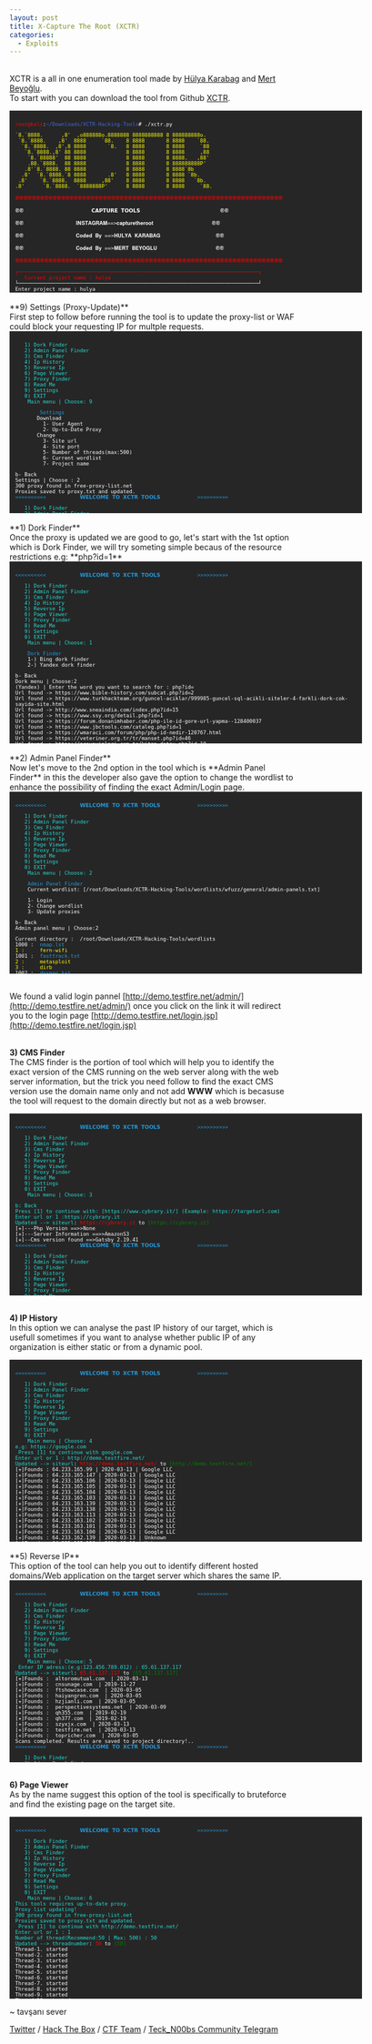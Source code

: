 ```yaml
---
layout: post
title: X-Capture The Root (XCTR)
categories:
  - Exploits
---
```


<br>XCTR is a all in one enumeration tool made by [Hülya Karabag](https://www.instagram.com/tmrswrr/?hl=en) and [Mert Beyoğlu](https://www.instagram.com/mertbyo/?hl=en).
<br>To start with you can download the tool from Github [XCTR](https://github.com/capture0x/XCTR-Hacking-Tools).
<font size="1">
<div style="height:300px;width:600px;overflow:auto;background-color:#262626;color:White;scrollbar-base-color:gold;font-family:monospace;padding:10px;">
<p><font color="red">root@kali</font>:<font color="RoyalBlue">~/Downloads/XCTR-Hacking-Tools</font># ./xctr.py</p>
<p><font color="yellow">`8.`8888.&nbsp;&nbsp;&nbsp;&nbsp;&nbsp;&nbsp;,8'&nbsp;&nbsp;,o888888o.8888888&nbsp;8888888888&nbsp;8&nbsp;888888888o.</font>
<br><font color="yellow">&nbsp;`8.`8888.&nbsp;&nbsp;&nbsp;&nbsp;,8'&nbsp;&nbsp;8888&nbsp;&nbsp;&nbsp;&nbsp;&nbsp;`88.&nbsp;&nbsp;&nbsp;&nbsp;8&nbsp;8888&nbsp;&nbsp;&nbsp;&nbsp;&nbsp;&nbsp;&nbsp;8&nbsp;8888&nbsp;&nbsp;&nbsp;&nbsp;`88.</font>  
<br><font color="yellow">&nbsp;&nbsp;`8.`8888.&nbsp;&nbsp;,8',8&nbsp;8888&nbsp;&nbsp;&nbsp;&nbsp;&nbsp;&nbsp;&nbsp;`8.&nbsp;&nbsp;&nbsp;8&nbsp;8888&nbsp;&nbsp;&nbsp;&nbsp;&nbsp;&nbsp;&nbsp;8&nbsp;8888&nbsp;&nbsp;&nbsp;&nbsp;&nbsp;`88</font>  
<br><font color="yellow">&nbsp;&nbsp;&nbsp;`8.`8888.,8'&nbsp;88&nbsp;8888&nbsp;&nbsp;&nbsp;&nbsp;&nbsp;&nbsp;&nbsp;&nbsp;&nbsp;&nbsp;&nbsp;&nbsp;&nbsp;8&nbsp;8888&nbsp;&nbsp;&nbsp;&nbsp;&nbsp;&nbsp;&nbsp;8&nbsp;8888&nbsp;&nbsp;&nbsp;&nbsp;&nbsp;,88</font>  
<br><font color="yellow">&nbsp;&nbsp;&nbsp;&nbsp;`8.`88888'&nbsp;&nbsp;88&nbsp;8888&nbsp;&nbsp;&nbsp;&nbsp;&nbsp;&nbsp;&nbsp;&nbsp;&nbsp;&nbsp;&nbsp;&nbsp;&nbsp;8&nbsp;8888&nbsp;&nbsp;&nbsp;&nbsp;&nbsp;&nbsp;&nbsp;8&nbsp;8888.&nbsp;&nbsp;&nbsp;,88'</font>  
<br><font color="yellow">&nbsp;&nbsp;&nbsp;&nbsp;.88.`8888.&nbsp;&nbsp;88&nbsp;8888&nbsp;&nbsp;&nbsp;&nbsp;&nbsp;&nbsp;&nbsp;&nbsp;&nbsp;&nbsp;&nbsp;&nbsp;&nbsp;8&nbsp;8888&nbsp;&nbsp;&nbsp;&nbsp;&nbsp;&nbsp;&nbsp;8&nbsp;888888888P'</font>   
<br><font color="yellow">&nbsp;&nbsp;&nbsp;.8'`8.`8888.&nbsp;88&nbsp;8888&nbsp;&nbsp;&nbsp;&nbsp;&nbsp;&nbsp;&nbsp;&nbsp;&nbsp;&nbsp;&nbsp;&nbsp;&nbsp;8&nbsp;8888&nbsp;&nbsp;&nbsp;&nbsp;&nbsp;&nbsp;&nbsp;8&nbsp;8888`8b</font>       
<br><font color="yellow">&nbsp;&nbsp;.8'&nbsp;&nbsp;`8.`8888.`8&nbsp;8888&nbsp;&nbsp;&nbsp;&nbsp;&nbsp;&nbsp;&nbsp;.8'&nbsp;&nbsp;&nbsp;8&nbsp;8888&nbsp;&nbsp;&nbsp;&nbsp;&nbsp;&nbsp;&nbsp;8&nbsp;8888&nbsp;`8b.</font>     
<br><font color="yellow">&nbsp;.8'&nbsp;&nbsp;&nbsp;&nbsp;`8.`8888.&nbsp;&nbsp;8888&nbsp;&nbsp;&nbsp;&nbsp;&nbsp;,88'&nbsp;&nbsp;&nbsp;&nbsp;8&nbsp;8888&nbsp;&nbsp;&nbsp;&nbsp;&nbsp;&nbsp;&nbsp;8&nbsp;8888&nbsp;&nbsp;&nbsp;`8b.</font>   
<br><font color="yellow">.8'&nbsp;&nbsp;&nbsp;&nbsp;&nbsp;&nbsp;`8.`8888.&nbsp;&nbsp;`8888888P'&nbsp;&nbsp;&nbsp;&nbsp;&nbsp;&nbsp;8&nbsp;8888&nbsp;&nbsp;&nbsp;&nbsp;&nbsp;&nbsp;&nbsp;8&nbsp;8888&nbsp;&nbsp;&nbsp;&nbsp;&nbsp;`88.</font></p>        
<p><font color="red">֎֎֎֎֎֎֎֎֎֎֎֎֎֎֎֎֎֎֎֎֎֎֎֎֎֎֎֎֎֎֎֎֎֎֎֎֎֎֎֎֎֎֎֎֎֎֎֎֎֎֎֎֎֎֎֎֎֎֎֎֎֎֎֎</font></p>
<p><font color="white">֎֎&nbsp;&nbsp;&nbsp;&nbsp;&nbsp;&nbsp;&nbsp;&nbsp;&nbsp;&nbsp;&nbsp;&nbsp;&nbsp;&nbsp;&nbsp;&nbsp;&nbsp;&nbsp;&nbsp;&nbsp;&nbsp;&nbsp;𝗖𝗔𝗣𝗧𝗨𝗥𝗘 𝗧𝗢𝗢𝗟𝗦&nbsp;&nbsp;&nbsp;&nbsp;&nbsp;&nbsp;&nbsp;&nbsp;&nbsp;&nbsp;&nbsp;&nbsp;&nbsp;&nbsp;&nbsp;&nbsp;&nbsp;&nbsp;&nbsp;&nbsp;&nbsp;&nbsp;&nbsp;&nbsp;&nbsp;&nbsp;֎֎</font></p>
<p><font color="white">֎֎&nbsp;&nbsp;&nbsp;&nbsp;&nbsp;&nbsp;&nbsp;&nbsp;&nbsp;&nbsp;&nbsp;&nbsp;&nbsp;&nbsp;&nbsp;&nbsp;&nbsp;𝐈𝐍𝐒𝐓𝐀𝐆𝐑𝐀𝐌==>𝐜𝐚𝐩𝐭𝐮𝐫𝐞𝐭𝐡𝐞𝐫𝐨𝐨𝐭&nbsp;&nbsp;&nbsp;&nbsp;&nbsp;&nbsp;&nbsp;&nbsp;&nbsp;&nbsp;&nbsp;&nbsp;&nbsp;&nbsp;&nbsp;&nbsp;&nbsp;&nbsp;&nbsp;֎֎</font></p>
<p><font color="white">֎֎&nbsp;&nbsp;&nbsp;&nbsp;&nbsp;&nbsp;&nbsp;&nbsp;&nbsp;&nbsp;&nbsp;&nbsp;&nbsp;&nbsp;&nbsp;&nbsp;&nbsp;𝐂𝐨𝐝𝐞𝐝 𝐁𝐲 ==>𝐇𝐔𝐋𝐘𝐀 𝐊𝐀𝐑𝐀𝐁𝐀𝐆&nbsp;&nbsp;&nbsp;&nbsp;&nbsp;&nbsp;&nbsp;&nbsp;&nbsp;&nbsp;&nbsp;&nbsp;&nbsp;&nbsp;&nbsp;&nbsp;&nbsp;&nbsp;֎֎</font></p>
<p><font color="white">֎֎&nbsp;&nbsp;&nbsp;&nbsp;&nbsp;&nbsp;&nbsp;&nbsp;&nbsp;&nbsp;&nbsp;&nbsp;&nbsp;&nbsp;&nbsp;&nbsp;&nbsp;𝐂𝐨𝐝𝐞𝐝 𝐁𝐲 ==>𝐌𝐄𝐑𝐓 𝐁𝐄𝐘𝐎𝐆𝐋𝐔&nbsp;&nbsp;&nbsp;&nbsp;&nbsp;&nbsp;&nbsp;&nbsp;&nbsp;&nbsp;&nbsp;&nbsp;&nbsp;&nbsp;&nbsp;&nbsp;&nbsp;&nbsp;&nbsp;֎֎</font></p>
<p><font color="red">֎֎֎֎֎֎֎֎֎֎֎֎֎֎֎֎֎֎֎֎֎֎֎֎֎֎֎֎֎֎֎֎֎֎֎֎֎֎֎֎֎֎֎֎֎֎֎֎֎֎֎֎֎֎֎֎֎֎֎֎֎֎֎֎</font></p>
<p><font color="red">┌──────────────────────────────────────────────────────────────────────────────┐</font>
<br><font color="red">&nbsp;&nbsp;&nbsp;Current project name	: hulya</font>
<br><font color="white">└──────────────────────────────────────────────────────────────────────────────┘</font>
<br><font color="white">Enter project name		: hulya</font>
<br><font color="red">Directory not found!</font>
<br><font color="white">Do you want to create _hulya_ named project directory?</font>
<br><font color="white">y/n	: y</font>
<br><font color="#6bff33">Directory created successfully!</font>
<br><font color="#6bff33">Check directory	: /root/Downloads/XCTR-Hacking-Tools/results/hulya</font>
<br><font color="#239ade"><<<<<<<<<<&nbsp;&nbsp;&nbsp;&nbsp;&nbsp;&nbsp;&nbsp;&nbsp;&nbsp;&nbsp;&nbsp;𝗪𝗘𝗟𝗖𝗢𝗠𝗘 𝗧𝗢 𝗫𝗖𝗧𝗥 𝗧𝗢𝗢𝗟𝗦&nbsp;&nbsp;&nbsp;&nbsp;&nbsp;&nbsp;&nbsp;&nbsp;&nbsp;&nbsp;&nbsp;&nbsp;>>>>>>>>>></font></p>
<p><font color="23ded6">&nbsp;&nbsp;&nbsp;1) Dork Finder</font>
<br><font color="23ded6">&nbsp;&nbsp;&nbsp;2) Admin Panel Finder</font>
<br><font color="23ded6">&nbsp;&nbsp;&nbsp;3) Cms Finder</font>
<br><font color="23ded6">&nbsp;&nbsp;&nbsp;4) Ip History</font>
<br><font color="23ded6">&nbsp;&nbsp;&nbsp;5) Reverse Ip</font>
<br><font color="23ded6">&nbsp;&nbsp;&nbsp;6) Page Viewer</font>
<br><font color="23ded6">&nbsp;&nbsp;&nbsp;7) Proxy Finder</font>
<br><font color="23ded6">&nbsp;&nbsp;&nbsp;8) Read Me</font>
<br><font color="23ded6">&nbsp;&nbsp;&nbsp;9) Settings</font>
<br><font color="23ded6">&nbsp;&nbsp;&nbsp;0) EXIT</font>
<br><font color="23ded6">&nbsp;&nbsp;&nbsp;&nbsp;Main menu | Choose:</font> </p>
</div>
</font>
<br>**9) Settings (Proxy-Update)**
<br>First step to follow before running the tool is to update the proxy-list or WAF could block your requesting IP for multple requests.
<font size="1">
<div style="height:300px;width:600px;overflow:auto;background-color:#262626;color:White;scrollbar-base-color:gold;font-family:monospace;padding:10px;">
<p><font color="23ded6">&nbsp;&nbsp;&nbsp;1) Dork Finder</font>
<br><font color="23ded6">&nbsp;&nbsp;&nbsp;2) Admin Panel Finder</font>
<br><font color="23ded6">&nbsp;&nbsp;&nbsp;3) Cms Finder</font>
<br><font color="23ded6">&nbsp;&nbsp;&nbsp;4) Ip History</font>
<br><font color="23ded6">&nbsp;&nbsp;&nbsp;5) Reverse Ip</font>
<br><font color="23ded6">&nbsp;&nbsp;&nbsp;6) Page Viewer</font>
<br><font color="23ded6">&nbsp;&nbsp;&nbsp;7) Proxy Finder</font>
<br><font color="23ded6">&nbsp;&nbsp;&nbsp;8) Read Me</font>
<br><font color="23ded6">&nbsp;&nbsp;&nbsp;9) Settings</font>
<br><font color="23ded6">&nbsp;&nbsp;&nbsp;0) EXIT</font>
<br><font color="23ded6">&nbsp;&nbsp;&nbsp;&nbsp;Main menu | Choose: 9</font></p>
<p><font color="#239ade">&nbsp;&nbsp;&nbsp;&nbsp;&nbsp;&nbsp;&nbsp;&nbsp;Settings</font>
<br><font color="white">&nbsp;&nbsp;&nbsp;&nbsp;&nbsp;&nbsp;&nbsp;Download</font>
<br><font color="white">&nbsp;&nbsp;&nbsp;&nbsp;&nbsp;&nbsp;&nbsp;&nbsp;&nbsp;1- User Agent</font>
<br><font color="white">&nbsp;&nbsp;&nbsp;&nbsp;&nbsp;&nbsp;&nbsp;&nbsp;&nbsp;2- Up-to-Date Proxy</font>
<br><font color="white">&nbsp;&nbsp;&nbsp;&nbsp;&nbsp;&nbsp;&nbsp;Change</font>
<br><font color="white">&nbsp;&nbsp;&nbsp;&nbsp;&nbsp;&nbsp;&nbsp;&nbsp;&nbsp;3- Site url</font> 
<br><font color="white">&nbsp;&nbsp;&nbsp;&nbsp;&nbsp;&nbsp;&nbsp;&nbsp;&nbsp;4- Site port</font> 
<br><font color="white">&nbsp;&nbsp;&nbsp;&nbsp;&nbsp;&nbsp;&nbsp;&nbsp;&nbsp;5- Number of threads(max:500)</font> 
<br><font color="white">&nbsp;&nbsp;&nbsp;&nbsp;&nbsp;&nbsp;&nbsp;&nbsp;&nbsp;6- Current wordlist</font>
<br><font color="white">&nbsp;&nbsp;&nbsp;&nbsp;&nbsp;&nbsp;&nbsp;&nbsp;&nbsp;7- Project name</font></p>      
<p><font color="white">b- Back</font>
<br><font color="white">Settings | Choose	: 2</font>
<br><font color="white">300 proxy found in free-proxy-list.net</font>
<br><font color="white">Proxies saved to proxy.txt  and updated.</font>
<br><font color="#239ade"><<<<<<<<<<&nbsp;&nbsp;&nbsp;&nbsp;&nbsp;&nbsp;&nbsp;&nbsp;&nbsp;&nbsp;&nbsp;𝗪𝗘𝗟𝗖𝗢𝗠𝗘 𝗧𝗢 𝗫𝗖𝗧𝗥 𝗧𝗢𝗢𝗟𝗦&nbsp;&nbsp;&nbsp;&nbsp;&nbsp;&nbsp;&nbsp;&nbsp;&nbsp;&nbsp;&nbsp;&nbsp;>>>>>>>>>></font></p>
<p><font color="23ded6">&nbsp;&nbsp;&nbsp;1) Dork Finder</font>
<br><font color="23ded6">&nbsp;&nbsp;&nbsp;2) Admin Panel Finder</font>
<br><font color="23ded6">&nbsp;&nbsp;&nbsp;3) Cms Finder</font>
<br><font color="23ded6">&nbsp;&nbsp;&nbsp;4) Ip History</font>
<br><font color="23ded6">&nbsp;&nbsp;&nbsp;5) Reverse Ip</font>
<br><font color="23ded6">&nbsp;&nbsp;&nbsp;6) Page Viewer</font>
<br><font color="23ded6">&nbsp;&nbsp;&nbsp;7) Proxy Finder</font>
<br><font color="23ded6">&nbsp;&nbsp;&nbsp;8) Read Me</font>
<br><font color="23ded6">&nbsp;&nbsp;&nbsp;9) Settings</font>
<br><font color="23ded6">&nbsp;&nbsp;&nbsp;0) EXIT</font>
<br><font color="23ded6">&nbsp;&nbsp;&nbsp;&nbsp;Main menu | Choose:</font> </p>
</div>
</font>  
<br>**1) Dork Finder**
<br>Once the proxy is updated we are good to go, let's start with the 1st option which is Dork Finder, we will try someting simple becaus of the resource restrictions e.g: **php?id=1**
<font size="1">
<div style="height:300px;width:600px;overflow:auto;background-color:#262626;color:White;scrollbar-base-color:gold;font-family:monospace;padding:10px;">
<p><font color="#239ade"><<<<<<<<<<&nbsp;&nbsp;&nbsp;&nbsp;&nbsp;&nbsp;&nbsp;&nbsp;&nbsp;&nbsp;&nbsp;𝗪𝗘𝗟𝗖𝗢𝗠𝗘 𝗧𝗢 𝗫𝗖𝗧𝗥 𝗧𝗢𝗢𝗟𝗦&nbsp;&nbsp;&nbsp;&nbsp;&nbsp;&nbsp;&nbsp;&nbsp;&nbsp;&nbsp;&nbsp;&nbsp;>>>>>>>>>></font></p>
<p><font color="23ded6">&nbsp;&nbsp;&nbsp;1) Dork Finder</font>
<br><font color="23ded6">&nbsp;&nbsp;&nbsp;2) Admin Panel Finder</font>
<br><font color="23ded6">&nbsp;&nbsp;&nbsp;3) Cms Finder</font>
<br><font color="23ded6">&nbsp;&nbsp;&nbsp;4) Ip History</font>
<br><font color="23ded6">&nbsp;&nbsp;&nbsp;5) Reverse Ip</font>
<br><font color="23ded6">&nbsp;&nbsp;&nbsp;6) Page Viewer</font>
<br><font color="23ded6">&nbsp;&nbsp;&nbsp;7) Proxy Finder</font>
<br><font color="23ded6">&nbsp;&nbsp;&nbsp;8) Read Me</font>
<br><font color="23ded6">&nbsp;&nbsp;&nbsp;9) Settings</font>
<br><font color="23ded6">&nbsp;&nbsp;&nbsp;0) EXIT</font>
<br><font color="23ded6">&nbsp;&nbsp;&nbsp;&nbsp;Main menu | Choose: 1</font> </p>
<p><font color="#239ade">&nbsp;&nbsp;&nbsp;&nbsp;Dork Finder</font>
<br>&nbsp;&nbsp;&nbsp;&nbsp;1-) Bing dork finder      
<br>&nbsp;&nbsp;&nbsp;&nbsp;2-) Yandex dork finder</p>
<p>b- Back
<br>Dork menu | Choose:2
<br>(Yandex) | Enter the word you want to search for	: php?id=
<br>Url found ->  https://www.bible-history.com/subcat.php?id=2
<br>Url found ->  https://www.turkhackteam.org/guncel-aciklar/999985-guncel-sql-acikli-siteler-4-farkli-dork-cok-sayida-site.html
<br>Url found ->  http://www.sneaindia.com/index.php?id=15
<br>Url found ->  https://www.ssy.org/detail.php?id=1
<br>Url found ->  https://forum.donanimhaber.com/php-ile-id-gore-url-yapma--128400037
<br>Url found ->  https://www.jbctools.com/cataleg.php?id=1
<br>Url found ->  https://wmaraci.com/forum/php/php-id-nedir-120767.html
<br>Url found ->  https://veteriner.org.tr/tr/manset.php?id=46
<br>Url found ->  https://arsyayinlari.com.tr/kitap-detay.php?id=10
<br>Url found ->  http://katun.me/page.php?id=10
<br>Url found ->  http://esjindex.org/search.php?id=1
<br>Url found ->  http://zskblog.com/detay.aspx?id=10
<br>Url found ->  http://www.asfaa.org/members.php?id=1
<br>Url found ->  https://davidshop.com/showcat.php?id=55
<br>Url found ->  https://code.tutsplus.com/tr/tutorials/build-a-shopping-cart-with-php-and-mysql--net-5144
<br>Url found ->  https://www.erdinckoc.com.tr/htaccess-ile-php-seo-url-yapma-sef-link-nasil-yapilir-86.html
<br>Url found ->  http://burhanaltintas.com/HTML/Sayfa/7/php-htaccess-ile-seo-dostu-url-yapimi.html
<br>Url found ->  https://www.r10.net/php/691284-id-ye-gore-veri-cekme.html
<br>Url found ->  https://davutabi.com/php-htaccess-ile-seo-uyumlu-link-yapimi
<br>Url found ->  https://sanalkurs.net/php-ile-sayfa-editoru-3571.html
<br>Url found ->  https://www.mbrepository.com/category.php?id=1
<br>Url found ->  https://www.harunalp.com/pdo-ile-site-ici-arama-motoru-yapimi/
<br>Url found ->  https://stackoverflow.com/questions/28558523/get-id-from-html-form-php
<br>Url found ->  https://meveseinternet.wordpress.com/2015/11/20/htaccess-ile-permalink-seo-yapimi/
<br>Url found ->  https://ocw.metu.edu.tr/course/view.php?id=248
<br>Url found ->  http://www.meggieschneider.com/php/detail.php?id=48
<br>Url found ->  https://freescience.info/books.php?id=1
<br>Url found ->  https://www.php.net/manual/tr/function.session-id.php
<br>Url found ->  http://forum.efatura.gov.tr/view.php?id=330
<br>Url found ->  https://creativeyazilim.com/blog/php-guvenlik-en-yaygin-aciklar-ve-guvenlik-onlemleri
<br>Url found ->  https://www.dafont.com/mtheme.php?id=6
<br>Url found ->  https://www.sanalicerik.com/sef-link-icin-ornek-olarak-hazirlanmis-htaccess-kodlari-dosyasi/
<br>Url found ->  https://www.mustafaercel.com/2013/09/web-sayfalarimizi-seo-linklerle-yapilandiralim/
<br>Url found ->  http://www.koddunyasi.net/makale_detay.aspx?makale_ID=254&m_KTG_ID=3&m_KTG=PHP
<br>Url found ->  http://iagcc.com/news.php?id=58
<br>Url found ->  https://www.phpr.org/php-ile-sayfalama/
<br>Url found ->  http://blog.kesdi.com/php/phpileseflink/
<br>Url found ->  https://www.laboshop.com/index.php?id=5&L=1
<br>Url found ->  https://interaliaproject.com/news.php?id=23
<br>Url found ->  http://www.czga.ro/pagina.php?id=10
<br>Url found ->  http://forum.efatura.gov.tr/view.php?id=330
<br>Url found ->  http://www.adabroker.com.tr/page.php?id=1
<br>Url found ->  http://www.koddunyasi.net/makale_detay.aspx?makale_ID=254&m_KTG_ID=3&m_KTG=PHP
<br>Url found ->  https://gs1.tobb.org.tr/menu_goster.php?Id=24&MenuId=19
<br>Url found ->  http://iagcc.com/news.php?id=58
<br>Url found ->  http://blog.kesdi.com/php/phpileseflink/
<br>Url found ->  https://www.pixheaven.net/galerie_us.php?id=22
<br>Url found ->  https://www.ismailsaygili.com.tr/2012/10/mysql-blind-injection-uygulama-giris.html
<br>Url found ->  https://yeraltidunya.blogspot.com/2015/01/sql-injection-2015-dorklar-ve-program.html
<br>Url found ->  https://www.tacc.co.il/story.php?id=9
<br>Url found ->  https://www.pixheaven.net/galerie_us.php?id=22
<br>Url found ->  https://www.ismailsaygili.com.tr/2012/10/mysql-blind-injection-uygulama-giris.html
<br>Url found ->  https://yavuz-selim.com/18/01/2016/130/php-seo-uyumlu-link-yapimi
<br>Url found ->  https://xarybdisdeegitim.wordpress.com/hazir-sql-dorklari/
<br>Url found ->  http://www.beycan.net/441/php-server-global-dizisi-degiskenleri-ve-kullanimi.html
<br>Url found ->  http://vedavet.com/urun_detay.php?id=6
<br>Url found ->  https://www.hakantasan.com/index/makaleler/94/php-session-kullanimi-oturum-yonetimi/
<br>Url found ->  http://www.erbilen.net/pdo-kullanimi/
<br>Url found ->  https://www.ggd.org.tr/sehir_efsaneleri2.php?id=47
<br>Url found ->  http://www.koppert.com.tr/sayfa.php?id=3
<br>Url found ->  http://romanianwriters.ro/s.php?id=1
<br>Url found ->  http://www.belgeler.org/hpm/html-php-mysql-giris_prg-php-giris.html
<br>Url found ->  http://www.cordoganclark.com/newsitem.php?id=8
<br>Url found ->  https://www.daniweb.com/programming/web-development/threads/392221/php-get-id-from-url
<br>Url found ->  https://dergi.mta.gov.tr/index.php?id=arsiv
<br>Url found ->  http://wurm.info/index.php?id=6
<br>Url found ->  http://www.korotonomedya.net/kor/index.php?id=6
<br>Url found ->  https://primes.utm.edu/top20/page.php?id=1
<br>Url found ->  https://gencler.org/okumalik.php?id=14
<br>Url found ->  https://www.exoticfever.com/artists.php?id=115
<br>Url found ->  https://www.youtube.com/watch?v=EHjpiu74Q0s
<br>Url found ->  https://makaleci.com/php-mysql-islemleri-ekleme-silme-duzenleme-listeleme.html
<br>Url found ->  https://ugurgelisken.com/php-ve-mysqli-dersleri-7-php-ve-mysqli-ile-crud-create-read-update-delete-uygulama-ornegi/
<br>Url found ->  https://piranha.com.tr/destek/news.php?id=87
<br>Url found ->  https://isr-tkd.com/index.php?cntr=e/news.php?id=1
<br>Url found ->  https://trod.org.tr/content.php?id=86
<br>Url found ->  http://sebilyayinevi.com/index.php?route=product/product&product_id=88
<br>Url found ->  https://www.w3schools.com/php/php_mysql_insert_lastid.asp
<br>Url found ->  http://www.javsu.com.tr/duyurular.php?id=80
<br>Url found ->  http://eduroam.giresun.edu.tr/index.php?id=192
<br>Url found ->  https://ogretimsistemi.avrasya.edu.tr/mod/page/view.php?id=2215
<br>Url found ->  https://www.kamer.org.tr/icerik_detay.php?id=57
<br>Url found ->  https://github.com/rseyf/php-id3
<br>Url found ->  https://turkcephp.wordpress.com/2011/09/03/php-ile-bulundugunuz-sayfanin-url-adresini-almak/
<br>Url found ->  https://www.tutorialrepublic.com/php-tutorial/php-mysql-last-inserted-id.php
<br>Url found ->  https://www.phpkodlari.com/kolay-web-sayfasi/ic-ice-for-foreach-kullanarak-mysqle-coklu-kayit-nasil-yapilir/
<br>Url found ->  https://help.directadmin.com/item.php?id=306
<br>Url found ->  https://www.turcas.com.tr/kupurler.php?id=74
<br>Url found ->  https://hazretimehdi.com/makale.php?id=14417
<br>Url found ->  https://phpfiddle.org/
<br>Url found ->  https://www.uni-corvinus.hu/index.php?id=44558
<br>Url found ->  https://www.killersites.com/community/index.php?/topic/3064-basic-php-system-view-edit-add-delete-records-with-mysqli/
<br>Url found ->  https://www.dailymotion.com/video/xdlcp9
<br>Url found ->  https://www.fizik.itu.edu.tr/tr/member.php?id=1
<br>Url found ->  https://siesta.com.tr/products.php?id=10
<br>Url found ->  http://www.adabroker.com.tr/page.php?id=1
<br>Url found ->  http://coda.cc/product/product.php?id=4
<br>Url found ->  https://acikders.ankara.edu.tr/course/view.php?id=26
<br>Url found ->  https://www.frmtr.com/asp-perl-php-html/5722451-php-mysql-id-ye-gore-veri-cekme-yardim.html
<br>Url found ->  https://orhanholding.com/category.php?id=25
<br>Url found ->  https://kodlab.com/BookDetail.aspx?ID=569
<br>Url found ->  https://yilmazdemir.com.tr/phpde-blog-veya-icerik-yonetim-sistemi-olusturmak
<br>Url found ->  http://www.ampak.com.tw/product.php?id=21
<br>Url found ->  https://www.mediaclick.com.tr/blog/php-nedir
<br>Url found ->  http://www.kepan.org.tr/icerik.php?id=338
<br>Url found ->  https://www.serpito.com/php-ajax-begeni-oylama-uygulamasi/
<br>Url found ->  https://www.guraysuerdem.com/php-ile-oturum-yonetimi-session/
<br>Url found ->  https://forum.shiftdelete.net/threads/php-uzantida-resim-gostermek.69351/
<br>Url found ->  http://www.harkavagrant.com/index.php?id=1
<br>Url found ->  https://www.centraline.com/partnerweb/
<br>Url found ->  http://berkeleyrecycling.org/page.php?id=1
<br>Url found ->  http://www.a-plussoft.com/en/products.php?id=1
<br>Url found ->  https://bilgisayaci.org/php-ile-veritabaninda-veri-silme/
<br>Url found ->  http://www.sallatykka.com/web/index.php?id=21
<br>Url found ->  https://www.quora.com/How-can-I-rewrite-the-URL-index-PHP-Route-account-profile-to-profile-PHP-Id-any-user-id-note-that-I-have-index-PHP-Route-account-profile
<br>Url found ->  http://www.thecoders.net/makaleoku-1-52-PHP--Session-Kullanimi.html
<br>Url found ->  https://www.inmotionhosting.com/support/website/grab-all-comments-from-database/
<br>Url found ->  https://www.facebook.com/profile.php?id=100001805730811
<br>Url found ->  http://www.enespekkaya.com/php-de-rss-olusturmak/
<br>Url found ->  http://hawkee.com/snippet/2064/
<br>Url found ->  http://www.cqfa.ca/public/index.php?id=1
<br>Url found ->  https://burakdemirtas.org/essiz-unique-id-olusturmak/
<br>Url found ->  http://www.leitner.com.tr/galeri.php?id=2
<br>Url found ->  https://www.thoughtco.com/how-to-generate-unique-id-2694169
<br>Url found ->  http://www.lxqqfy.com/e/product.php?id=MR300
<br>Url found ->  https://www.seaofstories.com/title.php?id=5193
<br>Url found ->  https://www.gib.gov.tr/index.php?id=1079&uid=kusMj3u2REeuOYBg&type=bkk
<br>Url found ->  https://www.supremacy1914.com/
<br>Url found ->  https://hacksearch.wordpress.com/2014/06/26/paypal-bitcoins-kredi-kart-sql-dorks/
<br>Url found ->  http://www.bildiklerimiz.net/Blog/PHP--MySQL-Update-islemi
<br>Url found ->  https://beltslib.net/sik-yapilan-php-hatalari.html
<br>Url found ->  https://developer.wordpress.org/reference/functions/get_the_id/
<br>Url found ->  https://www.sitepoint.com/community/t/username-in-url-instead-of-user-id-php/291913
<br>Url found ->  https://www.webloadmpstore.com/product.php?id=3
<br>Url found ->  https://kabelindo.co.id/readnews.php?id=4
<br>Url found ->  http://www.sksdb.hacettepe.edu.tr/new/post.php?id=5&title=hu-kart-talep-formlari
<br>Url found ->  http://canmose.org/sorucevap/question/php-de-quar-ile-gonderilen-id-yi-alma/
<br>Url found ->  https://smtmax.com/category.php?id=2
<br>Url found ->  http://www.oselart.com/proje-detay.php?id=4
<br>Url found ->  https://www.phpeasystep.com/workshopview.php?id=6
<br>Url found ->  https://www.meb.gov.tr/MEB_DUYURUAYRINTI.PHP?ID=6478
<br>Url found ->  https://www.bridgebase.com/store/movies/viewer.php?id=3295
<br>Url found ->  https://www.mylmz.in/genel/en-iyi-10-php-ide
<br>Url found ->  https://ilslbd.com/content.php?Id=4
<br>Url found ->  https://convivea.com/product.php?id=2
<br>Url found ->  https://www.freewordexcelpassword.com/index.php?id=download
<br>Url found ->  https://perishablepress.com/dynamic-body-class-id-php-wordpress/
<br>Url found ->  https://www.migration.gov.rw/index.php?id=7
<br>Url found ->  https://www.tr3d.com/index.php?id=dokuman
<br>Url found ->  https://sqesial.blogspot.com/2015/03/sql-ackl-site-hackleme.html
<br>Url found ->  http://phpdefteri.com/icerik/65/kayit_ekleme_3_uye_kayit.html
<br>Url found ->  https://www.stardoll.com/contest/view.php?id=4017
<br>Url found ->  https://bloody.com/en/download.php?id=6
<br>Url found ->  https://gs1.tobb.org.tr/menu_goster.php?Id=24&MenuId=19
<br>Url found ->  http://www.coda-continuum.com/product/product.php?id=4
<br>Url found ->  http://www.karpa.com.tr/index.php?p=contact&contact_id=4
<br>Url found ->  http://bilgisayar-muhendisleri.blogspot.com/2014/01/php-mysql-image-upload-etme-ve-okuma.html
<br>Url found ->  https://wordpress.stackexchange.com/q/59476
<br>Url found ->  https://codeanywhere.com/
<br>Url found ->  http://img491.yukle.tc/image.php?id=2575m.JPG
<br>Url found ->  http://www.coral-shop.com/news.php?id=220
<br>Url found ->  https://www.muratyazici.com/php-kullanici-girisi.html
<br>Url found ->  https://www.codeofaninja.com/2014/06/php-object-oriented-crud-example-oop.html
<br>Url found ->  https://hayaletinyeri.com/jquery-ile-php-kullanarak-sayfayi-yenilemeden-get-metodunu-kullanmak/
<br>Url found ->  https://www.mmproje.com.tr/projedetay.php?id=42&k=1
<br>Url found ->  http://360dizayn.com/projeler.php?id=4
<br>Url found ->  http://www.adanafikirplatformu.org/content.php?id=1
<br>Url found ->  https://mesutd.com/php-ile-mysql-veritabanina-baglanip-veri-ekleme-silme-duzenleme-ve-listeleme
<br>Url found ->  http://dogaci.com.tr/urun.php?id=61
<br>Url found ->  http://xerte.eba.gov.tr/play.php?template_id=41
<br>Url found ->  https://javpet.com.tr/page.php?id=1
<br>Url found ->  http://ibonundunyasi.blogspot.com/2016/05/sql-acgn-bulma-manuel.html
<br>Url found ->  https://w3resource.com/php/function-reference/mysqli_insert_id.php
<br>Url found ->  http://www.acyt.com.tr/page.php?id=17
<br>Url found ->  https://www.yazilimekip.com/php-ile-mysql-de-bir-tabloda-bulunan-en-son-kaydin-id-degerini-almak.html
<br>Url found ->  https://www.visualscope.com/seo-friendly-urls.html
<br>Url found ->  https://eksisozluk.com/?q=php+ide
<br>Url found ->  https://www.plus2net.com/php_tutorial/variables2.php
<br>Url found ->  https://www.jdcaravan.com/store.php?id=1
<br>Url found ->  http://limitsizbilgi.com/html-multi-input-post-php-foreach-coklu-input-gonderme-ve-kaydetme.html
<br>Url found ->  http://limitsizbilgi.com/html-multi-input-post-php-foreach-coklu-input-gonderme-ve-kaydetme.html
<br>Url found ->  https://firatyildiz.net/php-pdo-mysql-ile-login-giris-sayfasi-yapimi/
<br>Url found ->  https://dev.mysql.com/doc/apis-php/en/apis-php-mysqli.insert-id.html
<br>Url found ->  https://dwar.gen.tr/clan_info.php?clan_id=2051_1
<br>Url found ->  http://www.ugurkanerez.com/detay.php?id=332
<br>Url found ->  https://wiki.jriver.com/index.php/Id
<br>Url found ->  http://www.tdb.org.tr/tdb/v2/altsayfa_goster.php?id=14&yer_id=6
<br>Url found ->  https://www.ofisimo.com/blogdetay-php-ile-html-tasarim-parcalama-221.html
<br>Url found ->  https://www.orthphoto.net/user.php?id=1
<br>Url found ->  https://quizzzat.com/content.php?id=52
<br>Url found ->  https://kulekci.net/php-the-right-way/
<br>Url found ->  https://www.formget.com/login-form-in-php/
<br>Url found ->  https://www.mobilhanem.com/php-ile-rest-api-hazirlama-ders-2/
<br>Url found ->  http://www.ramona.com.tr/katalog.php?id=2
<br>Url found ->  https://www.freelancer.com/job-search/php-id-shop/
<br>Url found ->  http://getid3.sourceforge.net/
<br>Url found ->  https://taksimplatformu.com/haberdetay.php?id=143
<br>Url found ->  https://kb.wisc.edu/page.php?id=15141
<br>Url found ->  https://mashailalqasr.com/eng/products.php?catid=1
<br>Url found ->  http://kod.gen.tr/php-ayni-sayfada-post-islemi/
<br>Results are saved to project directory!</p>
<p><font color="#239ade"><<<<<<<<<<&nbsp;&nbsp;&nbsp;&nbsp;&nbsp;&nbsp;&nbsp;&nbsp;&nbsp;&nbsp;&nbsp;𝗪𝗘𝗟𝗖𝗢𝗠𝗘 𝗧𝗢 𝗫𝗖𝗧𝗥 𝗧𝗢𝗢𝗟𝗦&nbsp;&nbsp;&nbsp;&nbsp;&nbsp;&nbsp;&nbsp;&nbsp;&nbsp;&nbsp;&nbsp;&nbsp;>>>>>>>>>></font></p>
<p><font color="23ded6">&nbsp;&nbsp;&nbsp;1) Dork Finder</font>
<br><font color="23ded6">&nbsp;&nbsp;&nbsp;2) Admin Panel Finder</font>
<br><font color="23ded6">&nbsp;&nbsp;&nbsp;3) Cms Finder</font>
<br><font color="23ded6">&nbsp;&nbsp;&nbsp;4) Ip History</font>
<br><font color="23ded6">&nbsp;&nbsp;&nbsp;5) Reverse Ip</font>
<br><font color="23ded6">&nbsp;&nbsp;&nbsp;6) Page Viewer</font>
<br><font color="23ded6">&nbsp;&nbsp;&nbsp;7) Proxy Finder</font>
<br><font color="23ded6">&nbsp;&nbsp;&nbsp;8) Read Me</font>
<br><font color="23ded6">&nbsp;&nbsp;&nbsp;9) Settings</font>
<br><font color="23ded6">&nbsp;&nbsp;&nbsp;0) EXIT</font>
<br><font color="23ded6">&nbsp;&nbsp;&nbsp;&nbsp;Main menu | Choose:</font> </p>
</div>
</font>
<br>**2) Admin Panel Finder**
<br>Now let's move to the 2nd option in the tool which is **Admin Panel Finder** in this the developer also gave the option to change the wordlist to enhance the possibility of finding the exact Admin/Login page.

<font size="1">
<div style="height:300px;width:600px;overflow:auto;background-color:#262626;color:White;scrollbar-base-color:gold;font-family:monospace;padding:10px;">
<p><font color="#239ade"><<<<<<<<<<&nbsp;&nbsp;&nbsp;&nbsp;&nbsp;&nbsp;&nbsp;&nbsp;&nbsp;&nbsp;&nbsp;𝗪𝗘𝗟𝗖𝗢𝗠𝗘 𝗧𝗢 𝗫𝗖𝗧𝗥 𝗧𝗢𝗢𝗟𝗦&nbsp;&nbsp;&nbsp;&nbsp;&nbsp;&nbsp;&nbsp;&nbsp;&nbsp;&nbsp;&nbsp;&nbsp;>>>>>>>>>></font></p>
<p><font color="23ded6">&nbsp;&nbsp;&nbsp;1) Dork Finder</font>
<br><font color="23ded6">&nbsp;&nbsp;&nbsp;2) Admin Panel Finder</font>
<br><font color="23ded6">&nbsp;&nbsp;&nbsp;3) Cms Finder</font>
<br><font color="23ded6">&nbsp;&nbsp;&nbsp;4) Ip History</font>
<br><font color="23ded6">&nbsp;&nbsp;&nbsp;5) Reverse Ip</font>
<br><font color="23ded6">&nbsp;&nbsp;&nbsp;6) Page Viewer</font>
<br><font color="23ded6">&nbsp;&nbsp;&nbsp;7) Proxy Finder</font>
<br><font color="23ded6">&nbsp;&nbsp;&nbsp;8) Read Me</font>
<br><font color="23ded6">&nbsp;&nbsp;&nbsp;9) Settings</font>
<br><font color="23ded6">&nbsp;&nbsp;&nbsp;0) EXIT</font>
<br><font color="23ded6">&nbsp;&nbsp;&nbsp;&nbsp;Main menu | Choose: 2</font> </p>
<p><font color="#239ade">&nbsp;&nbsp;&nbsp;&nbsp;Admin Panel Finder</font>
<br>&nbsp;&nbsp;&nbsp;&nbsp;Current wordlist: [/root/Downloads/XCTR-Hacking-Tools/wordlists/wfuzz/general/admin-panels.txt]</p>
    
<p>&nbsp;&nbsp;&nbsp;&nbsp;1- Login
<br>&nbsp;&nbsp;&nbsp;&nbsp;2- Change wordlist
<br>&nbsp;&nbsp;&nbsp;&nbsp;3- Update proxies</p>
<p>b- Back
<br>Admin panel menu | Choose:2</p>
<p>Current directory	:&nbsp;&nbsp;/root/Downloads/XCTR-Hacking-Tools/wordlists
<br>1000 :&nbsp;&nbsp;<font color="#239ade">nmap.lst </font>
<br><font color="yellow"> 1 :</font>&nbsp;&nbsp;&nbsp;&nbsp;&nbsp;<font color="yellow">fern-wifi </font>
<br>1001 :&nbsp;&nbsp;<font color="#239ade">fasttrack.txt </font>
<br><font color="yellow"> 2 :</font>&nbsp;&nbsp;&nbsp;&nbsp;&nbsp;<font color="yellow">metasploit </font>
<br><font color="yellow"> 3 :</font>&nbsp;&nbsp;&nbsp;&nbsp;&nbsp;<font color="yellow">dirb </font>
<br>1002 :&nbsp;&nbsp;<font color="#239ade">dnsmap.txt </font>
<br><font color="yellow"> 4 :</font>&nbsp;&nbsp;&nbsp;&nbsp;&nbsp;<font color="yellow">dirbuster </font>
<br><font color="yellow"> 5 :</font>&nbsp;&nbsp;&nbsp;&nbsp;&nbsp;<font color="yellow">wfuzz </font></p>

<br>0 : ../&nbsp;&nbsp;| 00: Main directory&nbsp;&nbsp;| m : Back to main menu

<br>Enter a number from list	: m
<br>Turning back to the main menu..
<p><font color="#239ade"><<<<<<<<<<&nbsp;&nbsp;&nbsp;&nbsp;&nbsp;&nbsp;&nbsp;&nbsp;&nbsp;&nbsp;&nbsp;𝗪𝗘𝗟𝗖𝗢𝗠𝗘 𝗧𝗢 𝗫𝗖𝗧𝗥 𝗧𝗢𝗢𝗟𝗦&nbsp;&nbsp;&nbsp;&nbsp;&nbsp;&nbsp;&nbsp;&nbsp;&nbsp;&nbsp;&nbsp;&nbsp;>>>>>>>>>></font></p>
<p><font color="23ded6">&nbsp;&nbsp;&nbsp;1) Dork Finder</font>
<br><font color="23ded6">&nbsp;&nbsp;&nbsp;2) Admin Panel Finder</font>
<br><font color="23ded6">&nbsp;&nbsp;&nbsp;3) Cms Finder</font>
<br><font color="23ded6">&nbsp;&nbsp;&nbsp;4) Ip History</font>
<br><font color="23ded6">&nbsp;&nbsp;&nbsp;5) Reverse Ip</font>
<br><font color="23ded6">&nbsp;&nbsp;&nbsp;6) Page Viewer</font>
<br><font color="23ded6">&nbsp;&nbsp;&nbsp;7) Proxy Finder</font>
<br><font color="23ded6">&nbsp;&nbsp;&nbsp;8) Read Me</font>
<br><font color="23ded6">&nbsp;&nbsp;&nbsp;9) Settings</font>
<br><font color="23ded6">&nbsp;&nbsp;&nbsp;0) EXIT</font>
<br><font color="23ded6">&nbsp;&nbsp;&nbsp;&nbsp;Main menu | Choose: 2</font> </p>
<p><font color="#239ade">&nbsp;&nbsp;&nbsp;&nbsp;Admin Panel Finder</font>
<br>&nbsp;&nbsp;&nbsp;&nbsp;Current wordlist: [/root/Downloads/XCTR-Hacking-Tools/wordlists/wfuzz/general/admin-panels.txt]</p>
    
<p>&nbsp;&nbsp;&nbsp;&nbsp;1- Login
<br>&nbsp;&nbsp;&nbsp;&nbsp;2- Change wordlist
<br>&nbsp;&nbsp;&nbsp;&nbsp;3- Update proxies</p>
<p>b- Back
<br>Admin panel menu | Choose:1
<br>Press [1] to continue with http://demo.testfire.net/  
<br>(e.g.http://targeturl.com/)
<br>Enter url or 1	: http://demo.testfire.net/
<br>Updated --> siteurl: <font color="red">http://demo.testfire.net/</font> to <font color="green">[http://demo.testfire.net/]</font>
<br>Do you want to update proxies?(y/n)	: y
<br>300 proxy found in free-proxy-list.net
<br>Proxies saved to proxy.txt  and updated.
<br><font color="red">&nbsp;Admin panel found: http://demo.testfire.net/admin/</font></p>

</div>
</font>

<br>We found a valid login pannel [http://demo.testfire.net/admin/](http://demo.testfire.net/admin/) once you click on the link it will redirect you to the login page [http://demo.testfire.net/login.jsp](http://demo.testfire.net/login.jsp)

<br>**3) CMS Finder**
<br>The CMS finder is the portion of tool which will help you to identify the exact version of the CMS running on the web server along with the web server information, but the trick you need follow to find the exact CMS version use the domain name only and not add **WWW** which is becasuse the tool will request to the domain directly but not as a web browser.
<font size="1">
<div style="height:300px;width:600px;overflow:auto;background-color:#262626;color:White;scrollbar-base-color:gold;font-family:monospace;padding:10px;">
<p><font color="#239ade"><<<<<<<<<<&nbsp;&nbsp;&nbsp;&nbsp;&nbsp;&nbsp;&nbsp;&nbsp;&nbsp;&nbsp;&nbsp;𝗪𝗘𝗟𝗖𝗢𝗠𝗘 𝗧𝗢 𝗫𝗖𝗧𝗥 𝗧𝗢𝗢𝗟𝗦&nbsp;&nbsp;&nbsp;&nbsp;&nbsp;&nbsp;&nbsp;&nbsp;&nbsp;&nbsp;&nbsp;&nbsp;>>>>>>>>>></font></p>
<p><font color="23ded6">&nbsp;&nbsp;&nbsp;1) Dork Finder</font>
<br><font color="23ded6">&nbsp;&nbsp;&nbsp;2) Admin Panel Finder</font>
<br><font color="23ded6">&nbsp;&nbsp;&nbsp;3) Cms Finder</font>
<br><font color="23ded6">&nbsp;&nbsp;&nbsp;4) Ip History</font>
<br><font color="23ded6">&nbsp;&nbsp;&nbsp;5) Reverse Ip</font>
<br><font color="23ded6">&nbsp;&nbsp;&nbsp;6) Page Viewer</font>
<br><font color="23ded6">&nbsp;&nbsp;&nbsp;7) Proxy Finder</font>
<br><font color="23ded6">&nbsp;&nbsp;&nbsp;8) Read Me</font>
<br><font color="23ded6">&nbsp;&nbsp;&nbsp;9) Settings</font>
<br><font color="23ded6">&nbsp;&nbsp;&nbsp;0) EXIT</font>
<br><font color="23ded6">&nbsp;&nbsp;&nbsp;&nbsp;Main menu | Choose: 3</font></p>
<p><font color="23ded6">b: Back</font>
<br><font color="23ded6">Press [1] to continue with: [https://www.cybrary.it/]	(Example: https://targeturl.com)</font>
<br><font color="23ded6">Enter url or 1	:https://cybrary.it</font>
<br><font color="23ded6">Updated --> siteurl</font>: <font color="red">https://cybrary.it</font> to <font color="green">[https://cybrary.it]</font>
<br>[+]---Php Version  ==>>None
<br>[+]---Server Information ==>>AmazonS3
<br>[+]--Cms version found ==>Gatsby 2.19.41
<br><font color="#239ade"><<<<<<<<<<&nbsp;&nbsp;&nbsp;&nbsp;&nbsp;&nbsp;&nbsp;&nbsp;&nbsp;&nbsp;&nbsp;𝗪𝗘𝗟𝗖𝗢𝗠𝗘 𝗧𝗢 𝗫𝗖𝗧𝗥 𝗧𝗢𝗢𝗟𝗦&nbsp;&nbsp;&nbsp;&nbsp;&nbsp;&nbsp;&nbsp;&nbsp;&nbsp;&nbsp;&nbsp;&nbsp;>>>>>>>>>></font></p>
<p><font color="23ded6">&nbsp;&nbsp;&nbsp;1) Dork Finder</font>
<br><font color="23ded6">&nbsp;&nbsp;&nbsp;2) Admin Panel Finder</font>
<br><font color="23ded6">&nbsp;&nbsp;&nbsp;3) Cms Finder</font>
<br><font color="23ded6">&nbsp;&nbsp;&nbsp;4) Ip History</font>
<br><font color="23ded6">&nbsp;&nbsp;&nbsp;5) Reverse Ip</font>
<br><font color="23ded6">&nbsp;&nbsp;&nbsp;6) Page Viewer</font>
<br><font color="23ded6">&nbsp;&nbsp;&nbsp;7) Proxy Finder</font>
<br><font color="23ded6">&nbsp;&nbsp;&nbsp;8) Read Me</font>
<br><font color="23ded6">&nbsp;&nbsp;&nbsp;9) Settings</font>
<br><font color="23ded6">&nbsp;&nbsp;&nbsp;0) EXIT</font>
<br><font color="23ded6">&nbsp;&nbsp;&nbsp;&nbsp;Main menu | Choose: </font></p>
</div>
</font>

<br>**4) IP History**
<br>In this option we can analyse the past IP history of our target, which is usefull sometimes if you want to analyse whether public IP of any organization is either static or from a dynamic pool.

<font size="1">
<div style="height:300px;width:600px;overflow:auto;background-color:#262626;color:White;scrollbar-base-color:gold;font-family:monospace;padding:10px;">
<p><font color="#239ade"><<<<<<<<<<&nbsp;&nbsp;&nbsp;&nbsp;&nbsp;&nbsp;&nbsp;&nbsp;&nbsp;&nbsp;&nbsp;𝗪𝗘𝗟𝗖𝗢𝗠𝗘 𝗧𝗢 𝗫𝗖𝗧𝗥 𝗧𝗢𝗢𝗟𝗦&nbsp;&nbsp;&nbsp;&nbsp;&nbsp;&nbsp;&nbsp;&nbsp;&nbsp;&nbsp;&nbsp;&nbsp;>>>>>>>>>></font></p>
<p><font color="23ded6">&nbsp;&nbsp;&nbsp;1) Dork Finder</font>
<br><font color="23ded6">&nbsp;&nbsp;&nbsp;2) Admin Panel Finder</font>
<br><font color="23ded6">&nbsp;&nbsp;&nbsp;3) Cms Finder</font>
<br><font color="23ded6">&nbsp;&nbsp;&nbsp;4) Ip History</font>
<br><font color="23ded6">&nbsp;&nbsp;&nbsp;5) Reverse Ip</font>
<br><font color="23ded6">&nbsp;&nbsp;&nbsp;6) Page Viewer</font>
<br><font color="23ded6">&nbsp;&nbsp;&nbsp;7) Proxy Finder</font>
<br><font color="23ded6">&nbsp;&nbsp;&nbsp;8) Read Me</font>
<br><font color="23ded6">&nbsp;&nbsp;&nbsp;9) Settings</font>
<br><font color="23ded6">&nbsp;&nbsp;&nbsp;0) EXIT</font>
<br><font color="23ded6">&nbsp;&nbsp;&nbsp;&nbsp;Main menu | Choose: 4</font>
<br><font color="23ded6">e.g: https://google.com</font>
<br><font color="23ded6">&nbsp;Press [1] to continue with google.com</font>
<br><font color="23ded6">Enter url or 1	: http://demo.testfire.net/</font>
<br><font color="23ded6">Updated --> siteurl</font>: <font color="red">http://demo.testfire.net/</font> to <font color="green">[http://demo.testfire.net/]</font>
<br>[+]Founds :  64.233.165.99	 | 2020-03-13	 | Google LLC
<br>[+]Founds :  64.233.165.147	 | 2020-03-13	 | Google LLC
<br>[+]Founds :  64.233.165.106	 | 2020-03-13	 | Google LLC
<br>[+]Founds :  64.233.165.105	 | 2020-03-13	 | Google LLC
<br>[+]Founds :  64.233.165.104	 | 2020-03-13	 | Google LLC
<br>[+]Founds :  64.233.165.103	 | 2020-03-13	 | Google LLC
<br>[+]Founds :  64.233.163.139	 | 2020-03-13	 | Google LLC
<br>[+]Founds :  64.233.163.138	 | 2020-03-13	 | Google LLC
<br>[+]Founds :  64.233.163.113	 | 2020-03-13	 | Google LLC
<br>[+]Founds :  64.233.163.102	 | 2020-03-13	 | Google LLC
<br>[+]Founds :  64.233.163.101	 | 2020-03-13	 | Google LLC
<br>[+]Founds :  64.233.163.100	 | 2020-03-13	 | Google LLC
<br>[+]Founds :  64.233.162.139	 | 2020-03-13	 | Unknown
<br>[+]Founds :  64.233.162.138	 | 2020-03-13	 | Unknown
<br>[+]Founds :  64.233.162.113	 | 2020-03-13	 | Unknown
<br>[+]Founds :  64.233.162.102	 | 2020-03-13	 | Unknown
<br>[+]Founds :  64.233.162.101	 | 2020-03-13	 | Unknown
<br>[+]Founds :  64.233.162.100	 | 2020-03-13	 | Unknown
<br>[+]Founds :  64.233.161.99	 | 2020-03-13	 | Google LLC
<br>[+]Founds :  64.233.161.147	 | 2020-03-13	 | Google LLC
<br>[+]Founds :  64.233.161.106	 | 2020-03-13	 | Google LLC
<br>[+]Founds :  64.233.161.105	 | 2020-03-13	 | Google LLC
<br>[+]Founds :  64.233.161.104	 | 2020-03-13	 | Google LLC
<br>[+]Founds :  64.233.161.103	 | 2020-03-13	 | Google LLC
<br>[+]Founds :  173.194.222.139	 | 2020-03-13	 | Google LLC
<br>[+]Founds :  173.194.222.138	 | 2020-03-13	 | Google LLC
<br>[+]Founds :  173.194.222.113	 | 2020-03-13	 | Google LLC
<br>[+]Founds :  173.194.222.102	 | 2020-03-13	 | Google LLC
<br>[+]Founds :  173.194.222.101	 | 2020-03-13	 | Google LLC
<br>[+]Founds :  173.194.222.100	 | 2020-03-13	 | Google LLC
<br>[+]Founds :  172.217.4.206	 | 2020-03-13	 | Google LLC
<br>[+]Founds :  108.177.14.139	 | 2020-03-13	 | Google LLC
<br>[+]Founds :  108.177.14.138	 | 2020-03-13	 | Google LLC
<br>[+]Founds :  108.177.14.113	 | 2020-03-13	 | Google LLC
<br>[+]Founds :  108.177.14.102	 | 2020-03-13	 | Google LLC
<br>[+]Founds :  108.177.14.101	 | 2020-03-13	 | Google LLC
<br>[+]Founds :  108.177.14.100	 | 2020-03-13	 | Google LLC
<br>[+]Founds :  64.233.165.99	 | 2020-03-12	 | Google LLC
<br>[+]Founds :  64.233.165.147	 | 2020-03-12	 | Google LLC
<br>[+]Founds :  64.233.165.139	 | 2020-03-12	 | Google LLC
<br>[+]Founds :  64.233.165.138	 | 2020-03-12	 | Google LLC
<br>[+]Founds :  64.233.165.113	 | 2020-03-12	 | Google LLC
<br>[+]Founds :  64.233.165.106	 | 2020-03-12	 | Google LLC
<br>[+]Founds :  64.233.165.105	 | 2020-03-12	 | Google LLC
<br>[+]Founds :  64.233.165.104	 | 2020-03-12	 | Google LLC
<br>[+]Founds :  64.233.165.103	 | 2020-03-12	 | Google LLC
<br>[+]Founds :  64.233.165.102	 | 2020-03-12	 | Google LLC
<br>[+]Founds :  64.233.165.101	 | 2020-03-12	 | Google LLC
<br>[+]Founds :  64.233.165.100	 | 2020-03-12	 | Google LLC
<br>[+]Founds :  64.233.163.139	 | 2020-03-12	 | Google LLC
<br>[+]Founds :  64.233.163.138	 | 2020-03-12	 | Google LLC
<br>[+]Founds :  64.233.163.113	 | 2020-03-12	 | Google LLC
<br>[+]Founds :  64.233.163.102	 | 2020-03-12	 | Google LLC
<br>[+]Founds :  64.233.163.101	 | 2020-03-12	 | Google LLC
<br>[+]Founds :  64.233.163.100	 | 2020-03-12	 | Google LLC
<br>[+]Founds :  64.233.162.139	 | 2020-03-12	 | Unknown
<br>[+]Founds :  64.233.162.138	 | 2020-03-12	 | Unknown
<br>[+]Founds :  64.233.162.113	 | 2020-03-12	 | Unknown
<br>[+]Founds :  64.233.162.102	 | 2020-03-12	 | Unknown
<br>[+]Founds :  64.233.162.101	 | 2020-03-12	 | Unknown
<br>[+]Founds :  64.233.162.100	 | 2020-03-12	 | Unknown
<br>[+]Founds :  64.233.161.139	 | 2020-03-12	 | Google LLC
<br>[+]Founds :  64.233.161.138	 | 2020-03-12	 | Google LLC
<br>[+]Founds :  64.233.161.113	 | 2020-03-12	 | Google LLC
<br>[+]Founds :  64.233.161.102	 | 2020-03-12	 | Google LLC
<br>[+]Founds :  64.233.161.101	 | 2020-03-12	 | Google LLC
<br>[+]Founds :  64.233.161.100	 | 2020-03-12	 | Google LLC
<br>[+]Founds :  209.85.233.99	 | 2020-03-12	 | Unknown
<br>[+]Founds :  209.85.233.147	 | 2020-03-12	 | Google LLC
<br>[+]Founds :  209.85.233.106	 | 2020-03-12	 | Google LLC
<br>[+]Founds :  209.85.233.105	 | 2020-03-12	 | Google LLC
<br>[+]Founds :  209.85.233.104	 | 2020-03-12	 | Google LLC
<br>[+]Founds :  209.85.233.103	 | 2020-03-12	 | Google LLC
<br>[+]Founds :  173.194.221.139	 | 2020-03-12	 | Unknown
<br>[+]Founds :  173.194.221.138	 | 2020-03-12	 | Google LLC
<br>[+]Founds :  173.194.221.113	 | 2020-03-12	 | Unknown
<br>[+]Founds :  173.194.221.102	 | 2020-03-12	 | Google LLC
<br>[+]Founds :  173.194.221.101	 | 2020-03-12	 | Unknown
<br>[+]Founds :  173.194.221.100	 | 2020-03-12	 | Google LLC
<br>[+]Founds :  173.194.220.139	 | 2020-03-12	 | Unknown
<br>[+]Founds :  173.194.220.138	 | 2020-03-12	 | Google LLC
<br>[+]Founds :  173.194.220.113	 | 2020-03-12	 | Google LLC
<br>[+]Founds :  173.194.220.102	 | 2020-03-12	 | Google LLC
<br>[+]Founds :  173.194.220.101	 | 2020-03-12	 | Google LLC
<br>[+]Founds :  173.194.220.100	 | 2020-03-12	 | Google LLC
<br>[+]Founds :  172.217.4.78	 | 2020-03-12	 | Google LLC
<br>[+]Founds :  172.217.4.206	 | 2020-03-12	 | Google LLC
<br>[+]Founds :  64.233.165.99	 | 2020-03-11	 | Google LLC
<br>[+]Founds :  64.233.165.147	 | 2020-03-11	 | Google LLC
<br>[+]Founds :  64.233.165.139	 | 2020-03-11	 | Google LLC
<br>[+]Founds :  64.233.165.138	 | 2020-03-11	 | Google LLC
<br>[+]Founds :  64.233.165.113	 | 2020-03-11	 | Google LLC
<br>[+]Founds :  64.233.165.106	 | 2020-03-11	 | Google LLC
<br>[+]Founds :  64.233.165.105	 | 2020-03-11	 | Google LLC
<br>[+]Founds :  64.233.165.104	 | 2020-03-11	 | Google LLC
<br>[+]Founds :  64.233.165.103	 | 2020-03-11	 | Google LLC
<br>[+]Founds :  64.233.165.102	 | 2020-03-11	 | Google LLC
<br>[+]Founds :  64.233.165.101	 | 2020-03-11	 | Google LLC
<br>[+]Founds :  64.233.165.100	 | 2020-03-11	 | Google LLC
<br>[+]Founds :  64.233.162.139	 | 2020-03-11	 | Unknown
<br>[+]Founds :  64.233.162.138	 | 2020-03-11	 | Unknown
<br>[+]Founds :  64.233.162.113	 | 2020-03-11	 | Unknown
<br>[+]Founds :  64.233.162.102	 | 2020-03-11	 | Unknown
<br>[+]Founds :  64.233.162.101	 | 2020-03-11	 | Unknown
<br>[+]Founds :  64.233.162.100	 | 2020-03-11	 | Unknown
<br>[+]Founds :  209.85.233.99	 | 2020-03-11	 | Unknown
<br>[+]Founds :  209.85.233.147	 | 2020-03-11	 | Google LLC
<br>[+]Founds :  209.85.233.106	 | 2020-03-11	 | Google LLC
<br>[+]Founds :  209.85.233.105	 | 2020-03-11	 | Google LLC
<br>[+]Founds :  209.85.233.104	 | 2020-03-11	 | Google LLC
<br>[+]Founds :  209.85.233.103	 | 2020-03-11	 | Google LLC
<br>[+]Founds :  173.194.222.99	 | 2020-03-11	 | Google LLC
<br>[+]Founds :  173.194.222.147	 | 2020-03-11	 | Google LLC
<br>[+]Founds :  173.194.222.139	 | 2020-03-11	 | Google LLC
<br>[+]Founds :  173.194.222.138	 | 2020-03-11	 | Google LLC
<br>[+]Founds :  173.194.222.113	 | 2020-03-11	 | Google LLC
<br>[+]Founds :  173.194.222.106	 | 2020-03-11	 | Google LLC
<br>[+]Founds :  173.194.222.105	 | 2020-03-11	 | Google LLC
<br>[+]Founds :  173.194.222.104	 | 2020-03-11	 | Unknown
<br>[+]Founds :  173.194.222.103	 | 2020-03-11	 | Google LLC
<br>[+]Founds :  173.194.222.102	 | 2020-03-11	 | Google LLC
<br>[+]Founds :  173.194.222.101	 | 2020-03-11	 | Google LLC
<br>[+]Founds :  173.194.222.100	 | 2020-03-11	 | Google LLC
<br>[+]Founds :  173.194.221.139	 | 2020-03-11	 | Unknown
<br>[+]Founds :  173.194.221.138	 | 2020-03-11	 | Google LLC
<br>[+]Founds :  173.194.221.113	 | 2020-03-11	 | Unknown
<br>[+]Founds :  173.194.221.102	 | 2020-03-11	 | Google LLC
<br>[+]Founds :  173.194.221.101	 | 2020-03-11	 | Unknown
<br>[+]Founds :  173.194.221.100	 | 2020-03-11	 | Google LLC
<br>[+]Founds :  172.217.4.78	 | 2020-03-11	 | Google LLC
<br>[+]Founds :  74.125.205.139	 | 2020-03-10	 | Google LLC
<br>[+]Founds :  74.125.205.138	 | 2020-03-10	 | Unknown
<br>[+]Founds :  74.125.205.113	 | 2020-03-10	 | Google LLC
<br>[+]Founds :  74.125.205.102	 | 2020-03-10	 | Google LLC
<br>[+]Founds :  74.125.205.101	 | 2020-03-10	 | Unknown
<br>[+]Founds :  74.125.205.100	 | 2020-03-10	 | Google LLC
<br>[+]Founds :  64.233.165.139	 | 2020-03-10	 | Google LLC
<br>[+]Founds :  64.233.165.138	 | 2020-03-10	 | Google LLC
<br>[+]Founds :  64.233.165.113	 | 2020-03-10	 | Google LLC
<br>[+]Founds :  64.233.165.102	 | 2020-03-10	 | Google LLC
<br>[+]Founds :  64.233.165.101	 | 2020-03-10	 | Google LLC
<br>[+]Founds :  64.233.165.100	 | 2020-03-10	 | Google LLC
<br>[+]Founds :  64.233.162.99	 | 2020-03-10	 | Google LLC
<br>[+]Founds :  64.233.162.147	 | 2020-03-10	 | Google LLC
<br>[+]Founds :  64.233.162.139	 | 2020-03-10	 | Unknown
<br>[+]Founds :  64.233.162.138	 | 2020-03-10	 | Unknown
<br>[+]Founds :  64.233.162.113	 | 2020-03-10	 | Unknown
<br>[+]Founds :  64.233.162.106	 | 2020-03-10	 | Google LLC
<br>[+]Founds :  64.233.162.105	 | 2020-03-10	 | Google LLC
<br>[+]Founds :  64.233.162.104	 | 2020-03-10	 | Google LLC
<br>[+]Founds :  64.233.162.103	 | 2020-03-10	 | Google LLC
<br>[+]Founds :  64.233.162.102	 | 2020-03-10	 | Unknown
<br>[+]Founds :  64.233.162.101	 | 2020-03-10	 | Unknown
<br>[+]Founds :  64.233.162.100	 | 2020-03-10	 | Unknown
<br>[+]Founds :  64.233.161.99	 | 2020-03-10	 | Google LLC
<br>[+]Founds :  64.233.161.147	 | 2020-03-10	 | Google LLC
<br>[+]Founds :  64.233.161.106	 | 2020-03-10	 | Google LLC
<br>[+]Founds :  64.233.161.105	 | 2020-03-10	 | Google LLC
<br>[+]Founds :  64.233.161.104	 | 2020-03-10	 | Google LLC
<br>[+]Founds :  64.233.161.103	 | 2020-03-10	 | Google LLC
<br>[+]Founds :  173.194.73.139	 | 2020-03-10	 | Google LLC
<br>[+]Founds :  173.194.73.138	 | 2020-03-10	 | Google LLC
<br>[+]Founds :  173.194.73.113	 | 2020-03-10	 | Google LLC
<br>[+]Founds :  173.194.73.102	 | 2020-03-10	 | Google LLC
<br>[+]Founds :  173.194.73.101	 | 2020-03-10	 | Google LLC
<br>[+]Founds :  173.194.73.100	 | 2020-03-10	 | Unknown
<br>[+]Founds :  173.194.222.139	 | 2020-03-10	 | Google LLC
<br>[+]Founds :  173.194.222.138	 | 2020-03-10	 | Google LLC
<br>[+]Founds :  173.194.222.113	 | 2020-03-10	 | Google LLC
<br>[+]Founds :  173.194.222.102	 | 2020-03-10	 | Google LLC
<br>[+]Founds :  173.194.222.101	 | 2020-03-10	 | Google LLC
<br>[+]Founds :  173.194.222.100	 | 2020-03-10	 | Google LLC
<br>[+]Founds :  173.194.220.139	 | 2020-03-10	 | Unknown
<br>[+]Founds :  173.194.220.138	 | 2020-03-10	 | Google LLC
<br>[+]Founds :  173.194.220.113	 | 2020-03-10	 | Google LLC
<br>[+]Founds :  173.194.220.102	 | 2020-03-10	 | Google LLC
<br>[+]Founds :  173.194.220.101	 | 2020-03-10	 | Google LLC
<br>[+]Founds :  173.194.220.100	 | 2020-03-10	 | Google LLC
<br>[+]Founds :  172.217.9.46	 | 2020-03-10	 | Unknown
<br>[+]Founds :  64.233.165.139	 | 2020-03-09	 | Google LLC
<br>[+]Founds :  64.233.165.138	 | 2020-03-09	 | Google LLC
<br>[+]Founds :  64.233.165.113	 | 2020-03-09	 | Google LLC
<br>[+]Founds :  64.233.165.102	 | 2020-03-09	 | Google LLC
<br>[+]Founds :  64.233.165.101	 | 2020-03-09	 | Google LLC
<br>[+]Founds :  64.233.165.100	 | 2020-03-09	 | Google LLC
<br>[+]Founds :  64.233.162.99	 | 2020-03-09	 | Google LLC
<br>[+]Founds :  64.233.162.147	 | 2020-03-09	 | Google LLC
<br>[+]Founds :  64.233.162.139	 | 2020-03-09	 | Unknown
<br>[+]Founds :  64.233.162.138	 | 2020-03-09	 | Unknown
<br>[+]Founds :  64.233.162.113	 | 2020-03-09	 | Unknown
<br>[+]Founds :  64.233.162.106	 | 2020-03-09	 | Google LLC
<br>[+]Founds :  64.233.162.105	 | 2020-03-09	 | Google LLC
<br>[+]Founds :  64.233.162.104	 | 2020-03-09	 | Google LLC
<br>[+]Founds :  64.233.162.103	 | 2020-03-09	 | Google LLC
<br>[+]Founds :  64.233.162.102	 | 2020-03-09	 | Unknown
<br>[+]Founds :  64.233.162.101	 | 2020-03-09	 | Unknown
<br>[+]Founds :  64.233.162.100	 | 2020-03-09	 | Unknown
<br>[+]Founds :  173.194.73.99	 | 2020-03-09	 | Google LLC
<br>[+]Founds :  173.194.73.147	 | 2020-03-09	 | Google LLC
<br>[+]Founds :  173.194.73.139	 | 2020-03-09	 | Google LLC
<br>[+]Founds :  173.194.73.138	 | 2020-03-09	 | Google LLC
<br>[+]Founds :  173.194.73.113	 | 2020-03-09	 | Google LLC
<br>[+]Founds :  173.194.73.106	 | 2020-03-09	 | Google LLC
<br>[+]Founds :  173.194.73.105	 | 2020-03-09	 | Google LLC
<br>[+]Founds :  173.194.73.104	 | 2020-03-09	 | Google LLC
<br>[+]Founds :  173.194.73.103	 | 2020-03-09	 | Google LLC
<br>[+]Founds :  173.194.73.102	 | 2020-03-09	 | Google LLC
<br>[+]Founds :  173.194.73.101	 | 2020-03-09	 | Google LLC
<br>[+]Founds :  173.194.73.100	 | 2020-03-09	 | Unknown
<br>[+]Founds :  173.194.222.99	 | 2020-03-09	 | Google LLC
<br>[+]Founds :  173.194.222.147	 | 2020-03-09	 | Google LLC
<br>[+]Founds :  173.194.222.139	 | 2020-03-09	 | Google LLC
<br>[+]Founds :  173.194.222.138	 | 2020-03-09	 | Google LLC
<br>[+]Founds :  173.194.222.113	 | 2020-03-09	 | Google LLC
<br>[+]Founds :  173.194.222.106	 | 2020-03-09	 | Google LLC
<br>[+]Founds :  173.194.222.105	 | 2020-03-09	 | Google LLC
<br>[+]Founds :  173.194.222.104	 | 2020-03-09	 | Unknown
<br>[+]Founds :  173.194.222.103	 | 2020-03-09	 | Google LLC
<br>[+]Founds :  173.194.222.102	 | 2020-03-09	 | Google LLC
<br>[+]Founds :  173.194.222.101	 | 2020-03-09	 | Google LLC
<br>[+]Founds :  173.194.222.100	 | 2020-03-09	 | Google LLC
<br>[+]Founds :  173.194.220.139	 | 2020-03-09	 | Unknown
<br>[+]Founds :  173.194.220.138	 | 2020-03-09	 | Google LLC
<br>[+]Founds :  173.194.220.113	 | 2020-03-09	 | Google LLC
<br>[+]Founds :  173.194.220.102	 | 2020-03-09	 | Google LLC
<br>[+]Founds :  173.194.220.101	 | 2020-03-09	 | Google LLC
<br>[+]Founds :  173.194.220.100	 | 2020-03-09	 | Google LLC
<br>[+]Founds :  172.217.8.174	 | 2020-03-09	 | Unknown
<br>[+]Founds :  108.177.14.139	 | 2020-03-09	 | Google LLC
<br>[+]Founds :  108.177.14.138	 | 2020-03-09	 | Google LLC
<br>[+]Founds :  108.177.14.113	 | 2020-03-09	 | Google LLC
<br>[+]Founds :  108.177.14.102	 | 2020-03-09	 | Google LLC
<br>[+]Founds :  108.177.14.101	 | 2020-03-09	 | Google LLC
<br>[+]Founds :  108.177.14.100	 | 2020-03-09	 | Google LLC
<br>[+]Founds :  74.125.205.99	 | 2020-03-08	 | Google LLC
<br>[+]Founds :  74.125.205.147	 | 2020-03-08	 | Google LLC
<br>[+]Founds :  74.125.205.106	 | 2020-03-08	 | Unknown
<br>[+]Founds :  74.125.205.105	 | 2020-03-08	 | Google LLC
<br>[+]Founds :  74.125.205.104	 | 2020-03-08	 | Google LLC
<br>[+]Founds :  74.125.205.103	 | 2020-03-08	 | Unknown
<br>[+]Founds :  64.233.161.99	 | 2020-03-08	 | Google LLC
<br>[+]Founds :  64.233.161.147	 | 2020-03-08	 | Google LLC
<br>[+]Founds :  64.233.161.139	 | 2020-03-08	 | Google LLC
<br>[+]Founds :  64.233.161.138	 | 2020-03-08	 | Google LLC
<br>[+]Founds :  64.233.161.113	 | 2020-03-08	 | Google LLC
<br>[+]Founds :  64.233.161.106	 | 2020-03-08	 | Google LLC
<br>[+]Founds :  64.233.161.105	 | 2020-03-08	 | Google LLC
<br>[+]Founds :  64.233.161.104	 | 2020-03-08	 | Google LLC
<br>[+]Founds :  64.233.161.103	 | 2020-03-08	 | Google LLC
<br>[+]Founds :  64.233.161.102	 | 2020-03-08	 | Google LLC
<br>[+]Founds :  64.233.161.101	 | 2020-03-08	 | Google LLC
<br>[+]Founds :  64.233.161.100	 | 2020-03-08	 | Google LLC
<br>[+]Founds :  209.85.233.99	 | 2020-03-08	 | Unknown
<br>[+]Founds :  209.85.233.147	 | 2020-03-08	 | Google LLC
<br>[+]Founds :  209.85.233.106	 | 2020-03-08	 | Google LLC
<br>[+]Founds :  209.85.233.105	 | 2020-03-08	 | Google LLC
<br>[+]Founds :  209.85.233.104	 | 2020-03-08	 | Google LLC
<br>[+]Founds :  209.85.233.103	 | 2020-03-08	 | Google LLC
<br>[+]Founds :  173.194.73.139	 | 2020-03-08	 | Google LLC
<br>[+]Founds :  74.125.131.138	 | 2019-03-19	 | Google LLC
<br>[+]Founds :  74.125.131.113	 | 2019-03-19	 | Google LLC
<br>[+]Founds :  74.125.131.102	 | 2019-03-19	 | Google LLC
<br>[+]Founds :  74.125.131.101	 | 2019-03-19	 | Google LLC
<br>[+]Founds :  74.125.131.100	 | 2019-03-19	 | Google LLC
<br>[+]Founds :  64.233.177.139	 | 2019-03-19	 | Unknown
<br>[+]Founds :  64.233.177.138	 | 2019-03-19	 | Unknown
<br>[+]Founds :  64.233.177.113	 | 2019-03-19	 | Unknown
<br>[+]Founds :  64.233.177.102	 | 2019-03-19	 | Unknown
<br>[+]Founds :  64.233.177.101	 | 2019-03-19	 | Unknown
<br>[+]Founds :  64.233.177.100	 | 2019-03-19	 | Unknown
<br>[+]Founds :  64.233.165.139	 | 2019-03-19	 | Google LLC
<br>[+]Founds :  64.233.165.138	 | 2019-03-19	 | Google LLC
<br>[+]Founds :  64.233.165.113	 | 2019-03-19	 | Google LLC
<br>[+]Founds :  64.233.165.102	 | 2019-03-19	 | Google LLC
<br>[+]Founds :  64.233.165.101	 | 2019-03-19	 | Google LLC
<br>[+]Founds :  64.233.165.100	 | 2019-03-19	 | Google LLC
<br>[+]Founds :  64.233.162.139	 | 2019-03-19	 | Unknown
<br>[+]Founds :  64.233.162.138	 | 2019-03-19	 | Unknown
<br>[+]Founds :  173.194.32.198	 | 2018-11-27	 | Google LLC
<br>[+]Founds :  173.194.32.197	 | 2018-11-27	 | Unknown
<br>[+]Founds :  173.194.32.196	 | 2018-11-27	 | Google LLC
<br>[+]Founds :  173.194.32.195	 | 2018-11-27	 | Unknown
<br>[+]Founds :  173.194.32.194	 | 2018-11-27	 | Unknown
<br>[+]Founds :  173.194.32.193	 | 2018-11-27	 | Unknown
<br>[+]Founds :  173.194.32.192	 | 2018-11-27	 | Unknown
<br>[+]Founds :  173.194.222.139	 | 2018-11-27	 | Google LLC
<br>[+]Founds :  173.194.222.138	 | 2018-11-27	 | Google LLC
<br>[+]Founds :  173.194.222.113	 | 2018-11-27	 | Google LLC
<br>[+]Founds :  173.194.222.102	 | 2018-11-27	 | Google LLC
<br>[+]Founds :  173.194.222.101	 | 2018-11-27	 | Google LLC
<br>[+]Founds :  173.194.222.100	 | 2018-11-27	 | Google LLC
<br>[+]Founds :  173.194.122.142	 | 2018-11-27	 | Google LLC
<br>[+]Founds :  173.194.122.137	 | 2018-11-27	 | Unknown
<br>[+]Founds :  173.194.122.136	 | 2018-11-27	 | Google LLC
<br>[+]Founds :  173.194.122.135	 | 2018-11-27	 | Google LLC
<br>[+]Founds :  173.194.122.134	 | 2018-11-27	 | Google LLC
<br>[+]Founds :  173.194.122.133	 | 2018-11-27	 | Unknown
<br>[+]Founds :  173.194.122.132	 | 2018-11-27	 | Google LLC
<br>[+]Founds :  173.194.122.131	 | 2018-11-27	 | Google LLC
<br>[+]Founds :  173.194.122.130	 | 2018-11-27	 | Google LLC
<br>[+]Founds :  173.194.122.129	 | 2018-11-27	 | Unknown
<br>[+]Founds :  173.194.122.128	 | 2018-11-27	 | Google LLC
<br>[+]Founds :  173.194.113.174	 | 2018-11-27	 | Unknown
<br>[+]Founds :  173.194.113.169	 | 2018-11-27	 | Unknown
<br>[+]Founds :  173.194.113.168	 | 2018-11-27	 | Unknown
<br>[+]Founds :  173.194.113.167	 | 2018-11-27	 | Unknown
<br>[+]Founds :  173.194.113.166	 | 2018-11-27	 | Unknown
<br>[+]Founds :  173.194.113.165	 | 2018-11-27	 | Unknown
<br>[+]Founds :  173.194.113.164	 | 2018-11-27	 | Unknown
<br>[+]Founds :  173.194.113.163	 | 2018-11-27	 | Unknown
<br>[+]Founds :  173.194.113.162	 | 2018-11-27	 | Unknown
<br>[+]Founds :  173.194.113.161	 | 2018-11-27	 | Unknown
<br>[+]Founds :  173.194.113.174	 | 2017-03-01	 | Unknown
<br>[+]Founds :  173.194.113.169	 | 2017-03-01	 | Unknown
<br>[+]Founds :  173.194.113.168	 | 2017-03-01	 | Unknown
<br>[+]Founds :  173.194.113.167	 | 2017-03-01	 | Unknown
<br>[+]Founds :  173.194.113.166	 | 2017-03-01	 | Unknown
<br>[+]Founds :  173.194.113.165	 | 2017-03-01	 | Unknown
<br>[+]Founds :  173.194.113.164	 | 2017-03-01	 | Unknown
<br>[+]Founds :  173.194.113.163	 | 2017-03-01	 | Unknown
<br>[+]Founds :  173.194.113.162	 | 2017-03-01	 | Unknown
<br>[+]Founds :  173.194.113.161	 | 2017-03-01	 | Unknown
<br>[+]Founds :  173.194.113.160	 | 2017-03-01	 | Unknown
<br>[+]Founds :  108.177.14.139	 | 2017-03-01	 | Google LLC
<br>[+]Founds :  108.177.14.138	 | 2017-03-01	 | Google LLC
<br>[+]Founds :  108.177.14.113	 | 2017-03-01	 | Google LLC
<br>[+]Founds :  108.177.14.102	 | 2017-03-01	 | Google LLC
<br>[+]Founds :  108.177.14.101	 | 2017-03-01	 | Google LLC
<br>[+]Founds :  108.177.14.100	 | 2017-03-01	 | Google LLC
<br>[+]Founds :  74.125.224.84	 | 2011-04-04	 | Google LLC
<br>[+]Founds :  74.125.224.83	 | 2011-04-04	 | Google LLC
<br>[+]Founds :  74.125.224.82	 | 2011-04-04	 | Google LLC
<br>[+]Founds :  74.125.224.81	 | 2011-04-04	 | Google LLC
<br>[+]Founds :  74.125.224.80	 | 2011-04-04	 | Google LLC
<br>[+]Founds :  74.125.224.52	 | 2011-04-04	 | Google LLC
<br>[+]Founds :  74.125.224.51	 | 2011-04-04	 | Google LLC
<br>[+]Founds :  74.125.224.50	 | 2011-04-04	 | Google LLC
<br>[+]Founds :  74.125.224.49	 | 2011-04-04	 | Google LLC
<br>[+]Founds :  74.125.224.48	 | 2011-04-04	 | Google LLC
<br>[+]Founds :  74.125.232.240	 | 1974-12-05	 | Unknown
<br>[+]Founds :  74.125.232.238	 | 1974-12-05	 | Unknown
<br>[+]Founds :  74.125.232.233	 | 1974-12-05	 | Unknown
<br>[+]Founds :  74.125.232.232	 | 1974-12-05	 | Unknown
<br>[+]Founds :  74.125.232.231	 | 1974-12-05	 | Unknown
<br>[+]Founds :  74.125.232.230	 | 1974-12-05	 | Unknown
<br>[+]Founds :  74.125.232.229	 | 1974-12-05	 | Unknown
<br>[+]Founds :  74.125.232.228	 | 1974-12-05	 | Unknown
<br>[+]Founds :  74.125.232.227	 | 1974-12-05	 | Unknown
<br>[+]Founds :  74.125.232.226	 | 1974-12-05	 | Unknown
<br>[+]Founds :  74.125.232.225	 | 1974-12-05	 | Unknown
<br>[+]Founds :  74.125.232.224	 | 1974-12-05	 | Unknown
<br>Scans completed. Results are saved to project directory!..</p>
<p><font color="#239ade"><<<<<<<<<<&nbsp;&nbsp;&nbsp;&nbsp;&nbsp;&nbsp;&nbsp;&nbsp;&nbsp;&nbsp;&nbsp;𝗪𝗘𝗟𝗖𝗢𝗠𝗘 𝗧𝗢 𝗫𝗖𝗧𝗥 𝗧𝗢𝗢𝗟𝗦&nbsp;&nbsp;&nbsp;&nbsp;&nbsp;&nbsp;&nbsp;&nbsp;&nbsp;&nbsp;&nbsp;&nbsp;>>>>>>>>>></font></p>
<p><font color="23ded6">&nbsp;&nbsp;&nbsp;1) Dork Finder</font>
<br><font color="23ded6">&nbsp;&nbsp;&nbsp;2) Admin Panel Finder</font>
<br><font color="23ded6">&nbsp;&nbsp;&nbsp;3) Cms Finder</font>
<br><font color="23ded6">&nbsp;&nbsp;&nbsp;4) Ip History</font>
<br><font color="23ded6">&nbsp;&nbsp;&nbsp;5) Reverse Ip</font>
<br><font color="23ded6">&nbsp;&nbsp;&nbsp;6) Page Viewer</font>
<br><font color="23ded6">&nbsp;&nbsp;&nbsp;7) Proxy Finder</font>
<br><font color="23ded6">&nbsp;&nbsp;&nbsp;8) Read Me</font>
<br><font color="23ded6">&nbsp;&nbsp;&nbsp;9) Settings</font>
<br><font color="23ded6">&nbsp;&nbsp;&nbsp;0) EXIT</font>
<br><font color="23ded6">&nbsp;&nbsp;&nbsp;&nbsp;Main menu | Choose: </font> </p>
</div>
</font>
<br>**5) Reverse IP**
<br>This option of the tool can help you out to identify different hosted domains/Web application on the target server which shares the same IP.
<font size="1">
<div style="height:300px;width:600px;overflow:auto;background-color:#262626;color:White;scrollbar-base-color:gold;font-family:monospace;padding:10px;">
<p><font color="#239ade"><<<<<<<<<<&nbsp;&nbsp;&nbsp;&nbsp;&nbsp;&nbsp;&nbsp;&nbsp;&nbsp;&nbsp;&nbsp;𝗪𝗘𝗟𝗖𝗢𝗠𝗘 𝗧𝗢 𝗫𝗖𝗧𝗥 𝗧𝗢𝗢𝗟𝗦&nbsp;&nbsp;&nbsp;&nbsp;&nbsp;&nbsp;&nbsp;&nbsp;&nbsp;&nbsp;&nbsp;&nbsp;>>>>>>>>>></font></p>
<p><font color="23ded6">&nbsp;&nbsp;&nbsp;1) Dork Finder</font>
<br><font color="23ded6">&nbsp;&nbsp;&nbsp;2) Admin Panel Finder</font>
<br><font color="23ded6">&nbsp;&nbsp;&nbsp;3) Cms Finder</font>
<br><font color="23ded6">&nbsp;&nbsp;&nbsp;4) Ip History</font>
<br><font color="23ded6">&nbsp;&nbsp;&nbsp;5) Reverse Ip</font>
<br><font color="23ded6">&nbsp;&nbsp;&nbsp;6) Page Viewer</font>
<br><font color="23ded6">&nbsp;&nbsp;&nbsp;7) Proxy Finder</font>
<br><font color="23ded6">&nbsp;&nbsp;&nbsp;8) Read Me</font>
<br><font color="23ded6">&nbsp;&nbsp;&nbsp;9) Settings</font>
<br><font color="23ded6">&nbsp;&nbsp;&nbsp;0) EXIT</font>
<br><font color="23ded6">&nbsp;&nbsp;&nbsp;&nbsp;Main menu | Choose: 5</font>
<br>&nbsp;<font color="23ded6">Enter IP adress:(e.g:123.456.789.012)	: 65.61.137.117</font>
<br><font color="23ded6">Updated --> siteurl</font>: <font color="red">65.61.137.117</font> to <font color="green">[65.61.137.117]</font>
<br>[+]Founds :&nbsp;&nbsp;altoromutual.com&nbsp;&nbsp;| 2020-03-13	
<br>[+]Founds :&nbsp;&nbsp;cnsunage.com&nbsp;&nbsp;| 2019-11-27	
<br>[+]Founds :&nbsp;&nbsp;ftshowcase.com&nbsp;&nbsp;| 2020-03-05	
<br>[+]Founds :&nbsp;&nbsp;haiyangren.com&nbsp;&nbsp;| 2020-03-05	
<br>[+]Founds :&nbsp;&nbsp;hzjianli.com&nbsp;&nbsp;| 2020-03-05	
<br>[+]Founds :&nbsp;&nbsp;perspectivesystems.net&nbsp;&nbsp;| 2020-03-09	
<br>[+]Founds :&nbsp;&nbsp;qh355.com&nbsp;&nbsp;| 2019-02-19	
<br>[+]Founds :&nbsp;&nbsp;qh377.com&nbsp;&nbsp;| 2019-02-19	
<br>[+]Founds :&nbsp;&nbsp;szyxjx.com&nbsp;&nbsp;| 2020-03-13	
<br>[+]Founds :&nbsp;&nbsp;testfire.net&nbsp;&nbsp;| 2020-03-13	
<br>[+]Founds :&nbsp;&nbsp;topricher.com&nbsp;&nbsp;| 2020-03-05	
<br>Scans completed. Results are saved to project directory!..
<br><font color="#239ade"><<<<<<<<<<&nbsp;&nbsp;&nbsp;&nbsp;&nbsp;&nbsp;&nbsp;&nbsp;&nbsp;&nbsp;&nbsp;𝗪𝗘𝗟𝗖𝗢𝗠𝗘 𝗧𝗢 𝗫𝗖𝗧𝗥 𝗧𝗢𝗢𝗟𝗦&nbsp;&nbsp;&nbsp;&nbsp;&nbsp;&nbsp;&nbsp;&nbsp;&nbsp;&nbsp;&nbsp;&nbsp;>>>>>>>>>></font></p>
<p><font color="23ded6">&nbsp;&nbsp;&nbsp;1) Dork Finder</font>
<br><font color="23ded6">&nbsp;&nbsp;&nbsp;2) Admin Panel Finder</font>
<br><font color="23ded6">&nbsp;&nbsp;&nbsp;3) Cms Finder</font>
<br><font color="23ded6">&nbsp;&nbsp;&nbsp;4) Ip History</font>
<br><font color="23ded6">&nbsp;&nbsp;&nbsp;5) Reverse Ip</font>
<br><font color="23ded6">&nbsp;&nbsp;&nbsp;6) Page Viewer</font>
<br><font color="23ded6">&nbsp;&nbsp;&nbsp;7) Proxy Finder</font>
<br><font color="23ded6">&nbsp;&nbsp;&nbsp;8) Read Me</font>
<br><font color="23ded6">&nbsp;&nbsp;&nbsp;9) Settings</font>
<br><font color="23ded6">&nbsp;&nbsp;&nbsp;0) EXIT</font>
<br><font color="23ded6">&nbsp;&nbsp;&nbsp;&nbsp;Main menu | Choose: </font> </p>
</div>
</font>

<br>**6) Page Viewer**
<br>As by the name suggest this option of the tool is specifically to bruteforce and find the existing page on the target site.
<font size="1">
<div style="height:300px;width:600px;overflow:auto;background-color:#262626;color:White;scrollbar-base-color:gold;font-family:monospace;padding:10px;">
<p><font color="#239ade"><<<<<<<<<<&nbsp;&nbsp;&nbsp;&nbsp;&nbsp;&nbsp;&nbsp;&nbsp;&nbsp;&nbsp;&nbsp;𝗪𝗘𝗟𝗖𝗢𝗠𝗘 𝗧𝗢 𝗫𝗖𝗧𝗥 𝗧𝗢𝗢𝗟𝗦&nbsp;&nbsp;&nbsp;&nbsp;&nbsp;&nbsp;&nbsp;&nbsp;&nbsp;&nbsp;&nbsp;&nbsp;>>>>>>>>>></font></p>
<p><font color="23ded6">&nbsp;&nbsp;&nbsp;1) Dork Finder</font>
<br><font color="23ded6">&nbsp;&nbsp;&nbsp;2) Admin Panel Finder</font>
<br><font color="23ded6">&nbsp;&nbsp;&nbsp;3) Cms Finder</font>
<br><font color="23ded6">&nbsp;&nbsp;&nbsp;4) Ip History</font>
<br><font color="23ded6">&nbsp;&nbsp;&nbsp;5) Reverse Ip</font>
<br><font color="23ded6">&nbsp;&nbsp;&nbsp;6) Page Viewer</font>
<br><font color="23ded6">&nbsp;&nbsp;&nbsp;7) Proxy Finder</font>
<br><font color="23ded6">&nbsp;&nbsp;&nbsp;8) Read Me</font>
<br><font color="23ded6">&nbsp;&nbsp;&nbsp;9) Settings</font>
<br><font color="23ded6">&nbsp;&nbsp;&nbsp;0) EXIT</font>
<br><font color="23ded6">&nbsp;&nbsp;&nbsp;&nbsp;Main menu | Choose: 6</font>
<br><font color="23ded6">This tools requires up-to-date proxy.</font>
<br><font color="23ded6">Proxy list updating!</font>
<br><font color="23ded6">300 proxy found in free-proxy-list.net</font>
<br><font color="23ded6">Proxies saved to proxy.txt  and updated.</font>
<br><font color="23ded6">&nbsp;Press [1] to continue with http://demo.testfire.net/</font>
<br><font color="23ded6">Enter url or 1	: 1 </font>                       
<br><font color="23ded6">Number of thread(Recommend:50 | Max: 500)	: 50</font>
<br><font color="23ded6">Updated --> threadnumber</font>: <font color="red">50</font> to <font color="green">[50]</font>
<br>Thread-1. started
<br>Thread-2. started
<br>Thread-3. started
<br>Thread-4. started
<br>Thread-5. started
<br>Thread-6. started
<br>Thread-7. started
<br>Thread-8. started
<br>Thread-9. started
<br>Thread-10. started
<br>Thread-11. started
<br>Thread-12. started
<br>Thread-13. started
<br>Thread-14. started
<br>Thread-15. started
<br>Thread-16. started
<br>Thread-17. started
<br>Thread-18. started
<br>Thread-19. started
<br>Thread-20. started
<br>Thread-21. started
<br>Thread-22. started
<br>Thread-23. started
<br>Thread-24. started
<br>Thread-25. started
<br>Thread-26. started
<br>Thread-27. started
<br>Thread-28. started
<br>Thread-29. started
<br>Thread-30. started
<br>Thread-31. started
<br>Thread-32. started
<br>Thread-33. started
<br>Thread-34. started
<br>Thread-35. started
<br>Thread-36. started
<br>Thread-37. started
<br>Thread-38. started
<br>Thread-39. started
<br>Thread-40. started
<br>Thread-41. started
<br>Thread-42. started
<br>Thread-43. started
<br>Thread-44. started
<br>Thread-45. started
<br>Thread-46. started
<br>Thread-47. started
<br>Thread-48. started
<br>Thread-49. started
<br>Thread-50. started
<br>Wait... This process will take 5-10 minutes..</p>
</div>
</font>

<p class="message">
  ~ tavşanı sever
</p>

[Twitter](https://twitter.com/Teck__K2) / [Hack The Box](https://www.hackthebox.eu/profile/966) / [CTF Team](https://ctftime.org/team/20102) /
[Teck_N00bs Community Telegram](https://t.me/Teck_N00bs)

<script src="https://www.hackthebox.eu/badge/966"> </script>
